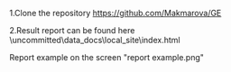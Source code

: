 1.Clone the repository https://github.com/Makmarova/GE

2.Result report can be found here \uncommitted\data_docs\local_site\index.html

Report example on the screen "report example.png"
